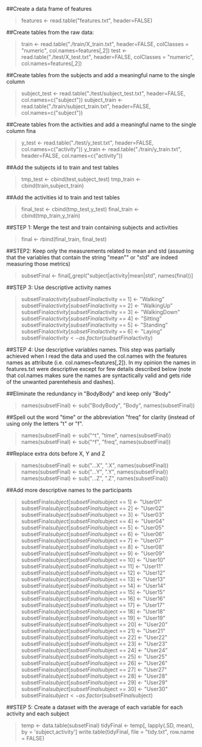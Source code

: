 ##Create a data frame of features
> features <- read.table("features.txt", header=FALSE)

##Create tables from the raw data: 
> train <- read.table("./train/X_train.txt", header=FALSE, colClasses = "numeric", col.names=features[,2])
> test <- read.table("./test/X_test.txt", header=FALSE, colClasses = "numeric", col.names=features[,2])

##Create tables from the subjects and add a meaningful name to the single column 
> subject_test <- read.table("./test/subject_test.txt", header=FALSE, col.names=c("subject"))
> subject_train <- read.table("./train/subject_train.txt", header=FALSE, col.names=c("subject"))

##Create tables from the activities and add a meaningful name to the single column fina
> y_test <- read.table("./test/y_test.txt", header=FALSE, col.names=c("activity"))
> y_train <- read.table("./train/y_train.txt", header=FALSE, col.names=c("activity"))

##Add the subjects id to train and test tables
> tmp_test <- cbind(test,subject_test)
> tmp_train <- cbind(train,subject_train)

##Add the activities id to train and test tables
> final_test <- cbind(tmp_test,y_test)
> final_train <- cbind(tmp_train,y_train)



##STEP 1: Merge the test and train containing subjects and activities
> final <- rbind(final_train, final_test)

##STEP2: Keep only the measurements related to mean and std (assuming that the variables that contain the string "mean"" or "std" are indeed measuring those metrics) 
> subsetFinal <- final[,grepl("subject|activity|mean|std", names(final))]

##STEP 3: Use descriptive activity names 
> subsetFinal$activity[subsetFinal$activity == 1] <- "Walking"
> subsetFinal$activity[subsetFinal$activity == 2] <- "WalkingUp"
> subsetFinal$activity[subsetFinal$activity == 3] <- "WalkingDown"
> subsetFinal$activity[subsetFinal$activity == 4] <- "Sitting"
> subsetFinal$activity[subsetFinal$activity == 5] <- "Standing"
> subsetFinal$activity[subsetFinal$activity == 6] <- "Laying"
> subsetFinal$activity <- as.factor(subsetFinal$activity)

##STEP 4: Use descriptive variables names. This step was partially achieved when I read the data and used the col.names with the features names as attribute (i.e. col.names=features[,2]). In my opinion the names in features.txt were descriptive except for few details described below (note that col.names makes sure the names are syntactically valid and gets ride of the unwanted parentehesis and dashes). 

##Eliminate the redundancy in "BodyBody" and keep only "Body"
> names(subsetFinal) <- sub("BodyBody", "Body", names(subsetFinal))

##Spell out the word "time" or the abbreviation "freq" for clarity (instead of using only the letters "t" or "f". 
> names(subsetFinal) <- sub("^t", "time", names(subsetFinal))
> names(subsetFinal) <- sub("^f", "freq", names(subsetFinal))

##Replace extra dots before X, Y and Z
> names(subsetFinal) <- sub("...X", ".X", names(subsetFinal))
> names(subsetFinal) <- sub("...Y", ".Y", names(subsetFinal))
> names(subsetFinal) <- sub("...Z", ".Z", names(subsetFinal))

##Add more descriptive names to the participants
> subsetFinal$subject[subsetFinal$subject == 1] <- "User01"
> subsetFinal$subject[subsetFinal$subject == 2] <- "User02"
> subsetFinal$subject[subsetFinal$subject == 3] <- "User03"
> subsetFinal$subject[subsetFinal$subject == 4] <- "User04"
> subsetFinal$subject[subsetFinal$subject == 5] <- "User05"
> subsetFinal$subject[subsetFinal$subject == 6] <- "User06"
> subsetFinal$subject[subsetFinal$subject == 7] <- "User07"
> subsetFinal$subject[subsetFinal$subject == 8] <- "User08"
> subsetFinal$subject[subsetFinal$subject == 9] <- "User09"
> subsetFinal$subject[subsetFinal$subject == 10] <- "User10"
> subsetFinal$subject[subsetFinal$subject == 11] <- "User11"
> subsetFinal$subject[subsetFinal$subject == 12] <- "User12"
> subsetFinal$subject[subsetFinal$subject == 13] <- "User13"
> subsetFinal$subject[subsetFinal$subject == 14] <- "User14"
> subsetFinal$subject[subsetFinal$subject == 15] <- "User15"
> subsetFinal$subject[subsetFinal$subject == 16] <- "User16"
> subsetFinal$subject[subsetFinal$subject == 17] <- "User17"
> subsetFinal$subject[subsetFinal$subject == 18] <- "User18"
> subsetFinal$subject[subsetFinal$subject == 19] <- "User19"
> subsetFinal$subject[subsetFinal$subject == 20] <- "User20"
> subsetFinal$subject[subsetFinal$subject == 21] <- "User21"
> subsetFinal$subject[subsetFinal$subject == 22] <- "User22"
> subsetFinal$subject[subsetFinal$subject == 23] <- "User23"
> subsetFinal$subject[subsetFinal$subject == 24] <- "User24"
> subsetFinal$subject[subsetFinal$subject == 25] <- "User25"
> subsetFinal$subject[subsetFinal$subject == 26] <- "User26"
> subsetFinal$subject[subsetFinal$subject == 27] <- "User27"
> subsetFinal$subject[subsetFinal$subject == 28] <- "User28"
> subsetFinal$subject[subsetFinal$subject == 29] <- "User29"
> subsetFinal$subject[subsetFinal$subject == 30] <- "User30" 
> subsetFinal$subject <- as.factor(subsetFinal$subject)

##STEP 5: Create a dataset with the average of each variable for each activity and each subject
> temp <- data.table(subsetFinal)
> tidyFinal <- temp[, lapply(.SD, mean), by = 'subject,activity']
> write.table(tidyFinal, file = "tidy.txt", row.name = FALSE)
